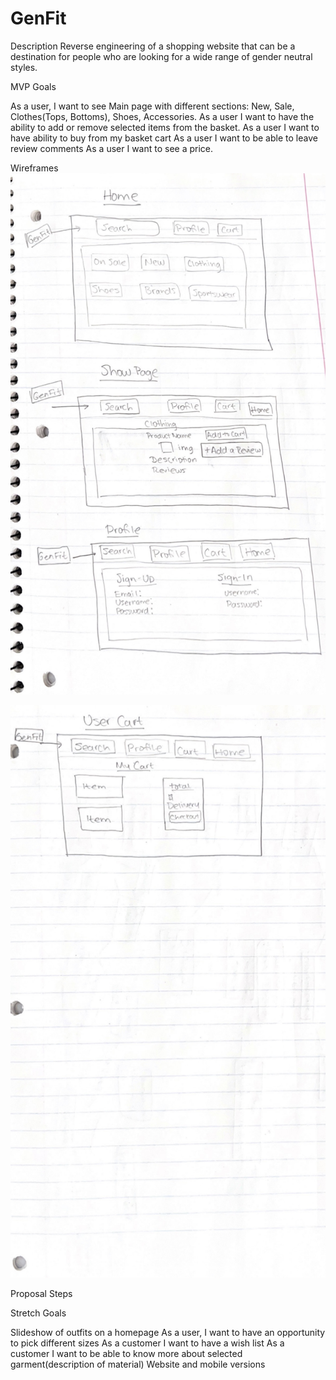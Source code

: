 # GenFit

Description 
Reverse engineering of a  shopping website that can be a destination for people who are looking for a wide range of gender neutral styles. 

MVP Goals

As a user, I want to see Main page with different sections: New, Sale, Clothes(Tops, Bottoms), Shoes, Accessories.
As a user I want to have the ability to add or remove selected items from the basket.
As a user I want to have ability to buy from my basket cart
As a user I want  to be able to leave review comments
As a user I want to see a price.




Wireframes
![image](IMG-8482.jpg)

![image](IMG-8483.jpg)


Proposal Steps



Stretch Goals

Slideshow of outfits on a homepage 
As a user, I want to have an opportunity to  pick different sizes
As a customer I want to have  a wish list
As a customer I want to be able to know more about selected garment(description of material)
Website and mobile versions
